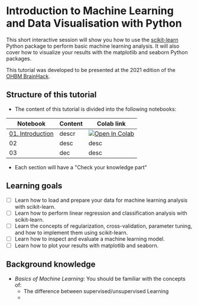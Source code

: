 # Introduction to Machine Learning and Data Visualisation with Python

This short interactive session will show you how to use the [scikit-learn](https://github.com/scikit-learn/scikit-learn) Python package to perform basic machine learning analysis. It will also cover how to visualize your results with the matplotlib and seaborn Python packages. 

This tutorial was developed to be presented at the 2021 edition of the [OHBM BrainHack](https://ohbm.github.io/hackathon2021/).

## Structure of this tutorial
- The content of this tutorial is divided into the following notebooks:

| Notebook 	| Content 	| Colab link 	|
|----------	|---------	|------------	|
| [01. Introduction](.notebooks/01-introduction_ml.ipynb) | descr | [![Open In Colab](https://colab.research.google.com/assets/colab-badge.svg)](https://colab.research.google.com/github/martinagvilas/ML-Vis-BrainHack-2021/blob/main/notebooks/01-introduction_ml.ipynb) |
| 02       	| desc    	| desc       	|
| 03       	| dec     	| desc       	|


- Each section will have a "Check your knowledge part"

## Learning goals
- [ ] Learn how to load and prepare your data for machine learning analysis with scikit-learn.
- [ ] Learn how to perform linear regression and classification analysis with scikit-learn.
- [ ] Learn the concepts of regularization, cross-validation, parameter tuning, and how to implement them using scikit-learn.
- [ ] Learn how to inspect and evaluate a machine learning model.
- [ ] Learn how to plot your results with matplotlib and seaborn.

## Background knowledge
- _Basics of Machine Learning_: You should be familiar with the concepts of:
    - The difference between supervised/unsupervised Learning
    - 